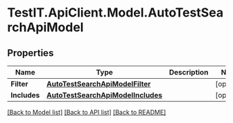 # TestIT.ApiClient.Model.AutoTestSearchApiModel

## Properties

Name | Type | Description | Notes
------------ | ------------- | ------------- | -------------
**Filter** | [**AutoTestSearchApiModelFilter**](AutoTestSearchApiModelFilter.md) |  | [optional] 
**Includes** | [**AutoTestSearchApiModelIncludes**](AutoTestSearchApiModelIncludes.md) |  | [optional] 

[[Back to Model list]](../README.md#documentation-for-models) [[Back to API list]](../README.md#documentation-for-api-endpoints) [[Back to README]](../README.md)

